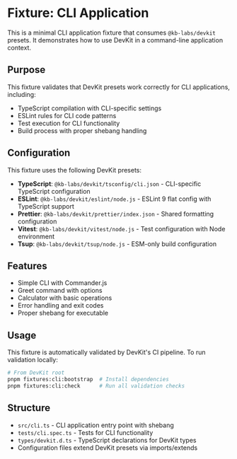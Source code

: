 # Fixture: CLI Application

This is a minimal CLI application fixture that consumes `@kb-labs/devkit` presets. It demonstrates how to use DevKit in a command-line application context.

## Purpose

This fixture validates that DevKit presets work correctly for CLI applications, including:
- TypeScript compilation with CLI-specific settings
- ESLint rules for CLI code patterns
- Test execution for CLI functionality
- Build process with proper shebang handling

## Configuration

This fixture uses the following DevKit presets:

- **TypeScript**: `@kb-labs/devkit/tsconfig/cli.json` - CLI-specific TypeScript configuration
- **ESLint**: `@kb-labs/devkit/eslint/node.js` - ESLint 9 flat config with TypeScript support
- **Prettier**: `@kb-labs/devkit/prettier/index.json` - Shared formatting configuration
- **Vitest**: `@kb-labs/devkit/vitest/node.js` - Test configuration with Node environment
- **Tsup**: `@kb-labs/devkit/tsup/node.js` - ESM-only build configuration

## Features

- Simple CLI with Commander.js
- Greet command with options
- Calculator with basic operations
- Error handling and exit codes
- Proper shebang for executable

## Usage

This fixture is automatically validated by DevKit's CI pipeline. To run validation locally:

```bash
# From DevKit root
pnpm fixtures:cli:bootstrap  # Install dependencies
pnpm fixtures:cli:check      # Run all validation checks
```

## Structure

- `src/cli.ts` - CLI application entry point with shebang
- `tests/cli.spec.ts` - Tests for CLI functionality
- `types/devkit.d.ts` - TypeScript declarations for DevKit types
- Configuration files extend DevKit presets via imports/extends
